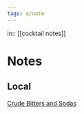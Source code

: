 ```yaml
---
tags: a/note
---
```

in:: [[cocktail notes]]

# Notes
## Local
[Crude Bitters and Sodas](https://www.crudebitters.com/)